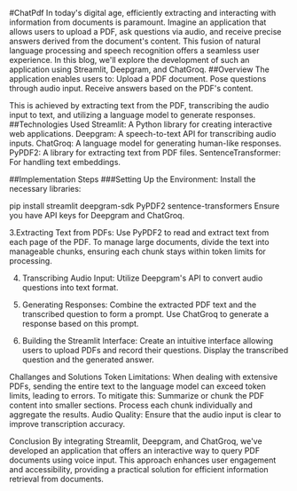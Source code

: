 #ChatPdf
In today's digital age, efficiently extracting and interacting with information from documents is paramount. Imagine an application that allows users to upload a PDF, ask questions via audio, and receive precise answers derived from the document's content. This fusion of natural language processing and speech recognition offers a seamless user experience. In this blog, we'll explore the development of such an application using Streamlit, Deepgram, and ChatGroq.
##Overview
The application enables users to:
Upload a PDF document.
Pose questions through audio input.
Receive answers based on the PDF's content.

This is achieved by extracting text from the PDF, transcribing the audio input to text, and utilizing a language model to generate responses.
##Technologies Used
Streamlit: A Python library for creating interactive web applications.
Deepgram: A speech-to-text API for transcribing audio inputs.
ChatGroq: A language model for generating human-like responses.
PyPDF2: A library for extracting text from PDF files.
SentenceTransformer: For handling text embeddings.

##Implementation Steps
###Setting Up the Environment:
Install the necessary libraries:

pip install streamlit deepgram-sdk PyPDF2 sentence-transformers
Ensure you have API keys for Deepgram and ChatGroq.

3.Extracting Text from PDFs:
Use PyPDF2 to read and extract text from each page of the PDF.
To manage large documents, divide the text into manageable chunks, ensuring each chunk stays within token limits for processing.

4. Transcribing Audio Input:
Utilize Deepgram's API to convert audio questions into text format.

5. Generating Responses:
Combine the extracted PDF text and the transcribed question to form a prompt.
Use ChatGroq to generate a response based on this prompt.

6. Building the Streamlit Interface:
Create an intuitive interface allowing users to upload PDFs and record their questions.
Display the transcribed question and the generated answer.

Challanges and Solutions
Token Limitations: When dealing with extensive PDFs, sending the entire text to the language model can exceed token limits, leading to errors. To mitigate this:
Summarize or chunk the PDF content into smaller sections.
Process each chunk individually and aggregate the results.
Audio Quality: Ensure that the audio input is clear to improve transcription accuracy.

Conclusion
By integrating Streamlit, Deepgram, and ChatGroq, we've developed an application that offers an interactive way to query PDF documents using voice input. This approach enhances user engagement and accessibility, providing a practical solution for efficient information retrieval from documents.
